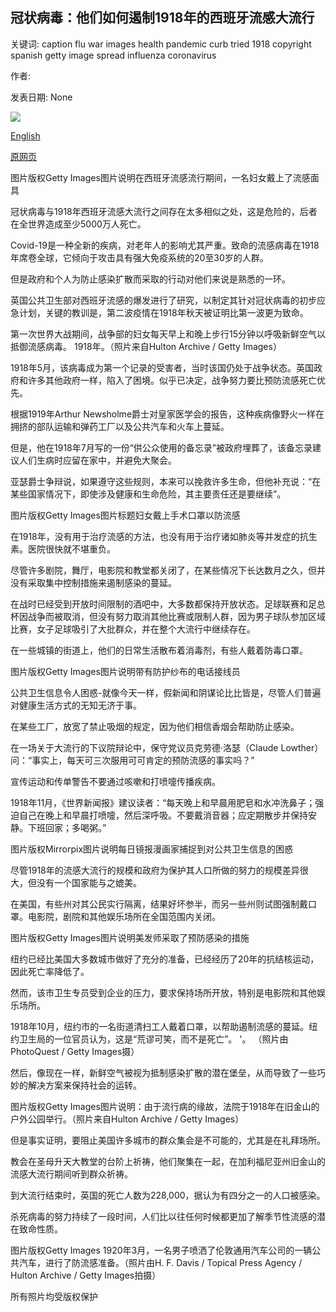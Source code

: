 ## 冠状病毒：他们如何遏制1918年的西班牙流感大流行

关键词: caption flu war images health pandemic curb tried 1918 copyright spanish getty image spread influenza coronavirus

作者: 

发表日期: None

![](https://ichef.bbci.co.uk/news/1024/branded_news/371B/production/_112170141_01gettyimages-613476154.jpg)

[English](Coronavirus%3A%20How%20they%20tried%20to%20curb%20Spanish%20flu%20pandemic%20in%201918.md)

[原网页](https://www.bbc.com/news/in-pictures-52564371)

图片版权Getty Images图片说明在西班牙流感流行期间，一名妇女戴上了流感面具

冠状病毒与1918年西班牙流感大流行之间存在太多相似之处，这是危险的，后者在全世界造成至少5000万人死亡。

Covid-19是一种全新的疾病，对老年人的影响尤其严重。致命的流感病毒在1918年席卷全球，它倾向于攻击具有强大免疫系统的20至30岁的人群。

但是政府和个人为防止感染扩散而采取的行动对他们来说是熟悉的一环。

英国公共卫生部对西班牙流感的爆发进行了研究，以制定其针对冠状病毒的初步应急计划，关键的教训是，第二波疫情在1918年秋天被证明比第一波更为致命。

第一次世界大战期间，战争部的妇女每天早上和晚上步行15分钟以呼吸新鲜空气以抵御流感病毒。 1918年。（照片来自Hulton Archive / Getty Images）

1918年5月，该病毒成为第一个记录的受害者，当时该国仍处于战争状态。英国政府和许多其他政府一样，陷入了困境。似乎已决定，战争努力要比预防流感死亡优先。

根据1919年Arthur Newsholme爵士对皇家医学会的报告，这种疾病像野火一样在拥挤的部队运输和弹药工厂以及公共汽车和火车上蔓延。

但是，他在1918年7月写的一份“供公众使用的备忘录”被政府埋葬了，该备忘录建议人们生病时应留在家中，并避免大聚会。

亚瑟爵士争辩说，如果遵守这些规则，本来可以挽救许多生命，但他补充说：“在某些国家情况下，即使涉及健康和生命危险，其主要责任还是要继续”。

图片版权Getty Images图片标题妇女戴上手术口罩以防流感

在1918年，没有用于治疗流感的方法，也没有用于治疗诸如肺炎等并发症的抗生素。医院很快就不堪重负。

尽管许多剧院，舞厅，电影院和教堂都关闭了，在某些情况下长达数月之久，但并没有采取集中控制措施来遏制感染的蔓延。

在战时已经受到开放时间限制的酒吧中，大多数都保持开放状态。足球联赛和足总杯因战争而被取消，但没有努力取消其他比赛或限制人群，因为男子球队参加区域比赛，女子足球吸引了大批群众，并在整个大流行中继续存在。

在一些城镇的街道上，他们的日常生活散布着消毒剂，有些人戴着防毒口罩。

图片版权Getty Images图片说明带有防护纱布的电话接线员

公共卫生信息令人困惑-就像今天一样，假新闻和阴谋论比比皆是，尽管人们普遍对健康生活方式的无知无济于事。

在某些工厂，放宽了禁止吸烟的规定，因为他们相信香烟会帮助防止感染。

在一场关于大流行的下议院辩论中，保守党议员克劳德·洛瑟（Claude Lowther）问：“事实上，每天可三次服用可可肯定的预防流感的事实吗？”

宣传运动和传单警告不要通过咳嗽和打喷嚏传播疾病。

1918年11月，《世界新闻报》建议读者：“每天晚上和早晨用肥皂和水冲洗鼻子；强迫自己在晚上和早晨打喷嚏，然后深呼吸。不要戴消音器；应定期散步并保持安静。下班回家；多喝粥。”

图片版权Mirrorpix图片说明每日镜报漫画家捕捉到对公共卫生信息的困惑

尽管1918年的流感大流行的规模和政府为保护其人口所做的努力的规模差异很大，但没有一个国家能与之媲美。

在美国，有些州对其公民实行隔离，结果好坏参半，而另一些州则试图强制戴口罩。电影院，剧院和其他娱乐场所在全国范围内关闭。

图片版权Getty Images图片说明美发师采取了预防感染的措施

纽约已经比美国大多数城市做好了充分的准备，已经经历了20年的抗结核运动，因此死亡率降低了。

然而，该市卫生专员受到企业的压力，要求保持场所开放，特别是电影院和其他娱乐场所。

1918年10月，纽约市的一名街道清扫工人戴着口罩，以帮助遏制流感的蔓延。纽约卫生局的一位官员认为，这是“荒谬可笑，而不是死亡”。 '。 （照片由PhotoQuest / Getty Images摄）

然后，像现在一样，新鲜空气被视为抵制感染扩散的潜在堡垒，从而导致了一些巧妙的解决方案来保持社会的运转。

图片版权Getty Images图片说明：由于流行病的缘故，法院于1918年在旧金山的户外公园举行。（照片来自Hulton Archive / Getty Images）

但是事实证明，要阻止美国许多城市的群众集会是不可能的，尤其是在礼拜场所。

教会在圣母升天大教堂的台阶上祈祷，他们聚集在一起，在加利福尼亚州旧金山的流感大流行期间听到群众祈祷。

到大流行结束时，英国的死亡人数为228,000，据认为有四分之一的人口被感染。

杀死病毒的努力持续了一段时间，人们比以往任何时候都更加了解季节性流感的潜在致命性质。

图片版权Getty Images 1920年3月，一名男子喷洒了伦敦通用汽车公司的一辆公共汽车，进行了防流感准备。（照片由H. F. Davis / Topical Press Agency / Hulton Archive / Getty Images拍摄）

所有照片均受版权保护